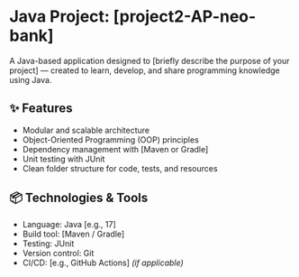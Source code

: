 # Java Project: [project2-AP-neo-bank]

A Java-based application designed to [briefly describe the purpose of your project] — created to learn, develop, and share programming knowledge using Java.

## ✨ Features

- Modular and scalable architecture
- Object-Oriented Programming (OOP) principles
- Dependency management with [Maven or Gradle]
- Unit testing with JUnit
- Clean folder structure for code, tests, and resources

## 📦 Technologies & Tools

- Language: Java [e.g., 17]
- Build tool: [Maven / Gradle]
- Testing: JUnit
- Version control: Git
- CI/CD: [e.g., GitHub Actions] *(if applicable)*
